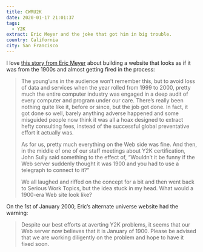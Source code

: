 ```yaml
---
title: CWRU2K
date: 2020-01-17 21:01:37
tags:
  - Y2K
extract: Eric Meyer and the joke that got him in big trouble.
country: California
city: San Francisco
---
```


I love [this story from Eric Meyer](https://meyerweb.com/eric/thoughts/2020/01/01/cwru2k/) about building a website that looks as if it was from the 1900s and almost getting fired in the process:

> The young’uns in the audience won’t remember this, but to avoid loss of data and services when the year rolled from 1999 to 2000, pretty much the entire computer industry was engaged in a deep audit of every computer and program under our care. There’s really been nothing quite like it, before or since, but the job got done. In fact, it got done so well, barely anything adverse happened and some misguided people now think it was all a hoax designed to extract hefty consulting fees, instead of the successful global preventative effort it actually was.
>
> As for us, pretty much everything on the Web side was fine. And then, in the middle of one of our staff meetings about Y2K certification, John Sully said something to the effect of, “Wouldn’t it be funny if the Web server suddenly thought it was 1900 and you had to use a telegraph to connect to it?”
>
> We all laughed and riffed on the concept for a bit and then went back to Serious Work Topics, but the idea stuck in my head. What would a 1900-era Web site look like?

On the 1st of January 2000, Eric’s alternate universe website had the warning:

> Despite our best efforts at averting Y2K problems, it seems that our Web server now believes that it is January of 1900. Please be advised that we are working diligently on the problem and hope to have it fixed soon.
